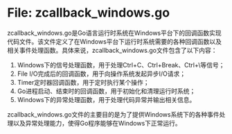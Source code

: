 # File: zcallback_windows.go

zcallback_windows.go是Go语言运行时系统在Windows平台下的回调函数实现代码文件。该文件定义了在Windows平台下运行时系统需要的各种回调函数以及相关事件处理函数。具体来说，zcallback_windows.go文件包含了以下内容：

1. Windows下的信号处理函数，用于处理Ctrl+C、Ctrl+Break、Ctrl+\等信号；
2. File I/O完成后的回调函数，用于向操作系统发起异步I/O请求；
3. Timer定时器回调函数，用于定时执行某个操作；
4. Go进程启动、结束时的回调函数，用于初始化和清理运行时系统；
5. Windows下的异常处理函数，用于处理代码异常并输出相关信息。

zcallback_windows.go文件的主要目的是为了提供Windows系统下的各种事件处理以及异常处理能力，使得Go程序能够在Windows下正常运行。

